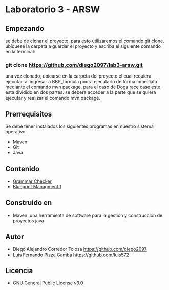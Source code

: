 # Laboratorio 3 - ARSW
## Empezando
se debe de clonar el proyecto, para esto utilizaremos el comando git clone. ubíquese la carpeta a guardar el proyecto y escriba el siguiente comando en la terminal:
 
 ### git clone https://github.com/diego2097/lab3-arsw.git
una vez clonado, ubicarse en la carpeta del proyecto el cual requiera ejecutar. al ingresar a BBP_formula podra ejecutarlo de forma inmediata mediante el comando mvn package, para el caso de Dogs race case este esta dividido en dos partes. se debera acceder a la parte que se quiera ejecutar y realizar el comando mvn package. 
## Prerrequisitos
Se debe tener instalados los siguientes programas en nuestro sistema operativo: 
- Maven 
- Git
- Java
## Contenido 
- [Grammar Checker](https://github.com/diego2097/lab1-arsw/tree/master/BBP_formula)
- [Blueprint Managment 1](https://github.com/diego2097/lab1-arsw/tree/master/Dogs%20race%20case)

## Construido en
- Maven: una herramienta de software para la gestión y construcción de proyectos java

## Autor  
- Diego Alejandro Corredor Tolosa https://github.com/diego2097
- Luis Fernando Pizza Gamba https://github.com/luis572

## Licencia 
- GNU General Public License v3.0


